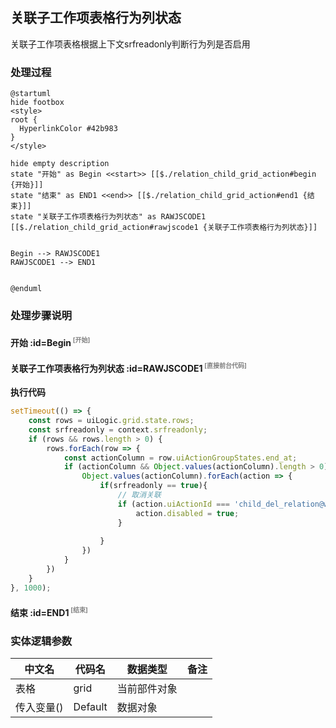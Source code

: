 ## 关联子工作项表格行为列状态 <!-- {docsify-ignore-all} -->

   关联子工作项表格根据上下文srfreadonly判断行为列是否启用

### 处理过程

```plantuml
@startuml
hide footbox
<style>
root {
  HyperlinkColor #42b983
}
</style>

hide empty description
state "开始" as Begin <<start>> [[$./relation_child_grid_action#begin {开始}]]
state "结束" as END1 <<end>> [[$./relation_child_grid_action#end1 {结束}]]
state "关联子工作项表格行为列状态" as RAWJSCODE1  [[$./relation_child_grid_action#rawjscode1 {关联子工作项表格行为列状态}]]


Begin --> RAWJSCODE1
RAWJSCODE1 --> END1


@enduml
```


### 处理步骤说明

#### 开始 :id=Begin<sup class="footnote-symbol"> <font color=gray size=1>[开始]</font></sup>




#### 关联子工作项表格行为列状态 :id=RAWJSCODE1<sup class="footnote-symbol"> <font color=gray size=1>[直接前台代码]</font></sup>



<p class="panel-title"><b>执行代码</b></p>

```javascript
setTimeout(() => {
	const rows = uiLogic.grid.state.rows;
	const srfreadonly = context.srfreadonly;
	if (rows && rows.length > 0) {
		rows.forEach(row => {
			const actionColumn = row.uiActionGroupStates.end_at;
			if (actionColumn && Object.values(actionColumn).length > 0) {
				Object.values(actionColumn).forEach(action => {
                    if(srfreadonly == true){
					    // 取消关联
					    if (action.uiActionId === 'child_del_relation@work_item') {
                            action.disabled = true;
                        }
					    
					}
				})
			}
		})
	}
}, 1000);
```

#### 结束 :id=END1<sup class="footnote-symbol"> <font color=gray size=1>[结束]</font></sup>






### 实体逻辑参数

|    中文名   |    代码名    |  数据类型      |备注 |
| --------| --------| --------  | --------   |
|表格|grid|当前部件对象||
|传入变量(<i class="fa fa-check"/></i>)|Default|数据对象||
